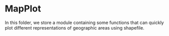# MapPlot

In this folder, we store a module containing some functions that can quickly plot different representations of geographic areas using shapefile.